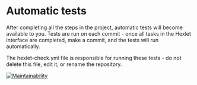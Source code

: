 # Automatic tests

After completing all the steps in the project, automatic tests will become available to you. Tests are run on each commit - once all tasks in the Hexlet interface are completed, make a commit, and the tests will run automatically.

The hexlet-check.yml file is responsible for running these tests - do not delete this file, edit it, or rename the repository.

[![Maintainability](https://api.codeclimate.com/v1/badges/1fdd0f93d471b39be8a9/maintainability)](https://codeclimate.com/github/R00tl33t/java-project-61/maintainability)
